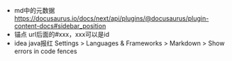 * md中的元数据
https://docusaurus.io/docs/next/api/plugins/@docusaurus/plugin-content-docs#sidebar_position
* 锚点
url后面的#xxx，xxx可以是id
* idea java报红
Settings > Languages & Frameworks > Markdown > Show errors in code fences